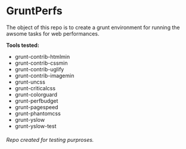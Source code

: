 # GruntPerfs

The object of this repo is to create a grunt environment for running the awsome tasks for web performances.

**Tools tested:**
* grunt-contrib-htmlmin
* grunt-contrib-cssmin
* grunt-contrib-uglify
* grunt-contrib-imagemin
* grunt-uncss
* grunt-criticalcss
* grunt-colorguard
* grunt-perfbudget
* grunt-pagespeed
* grunt-phantomcss
* grunt-yslow
* grunt-yslow-test 

###### Repo created for testing purproses.

